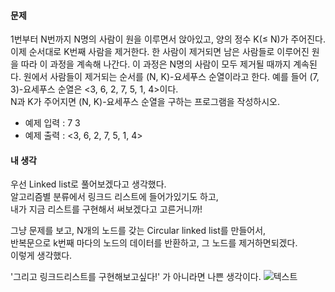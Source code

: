 #### **문제**

1번부터 N번까지 N명의 사람이 원을 이루면서 앉아있고, 양의 정수 K(≤ N)가 주어진다. 
이제 순서대로 K번째 사람을 제거한다. 
한 사람이 제거되면 남은 사람들로 이루어진 원을 따라 이 과정을 계속해 나간다. 
이 과정은 N명의 사람이 모두 제거될 때까지 계속된다. 
원에서 사람들이 제거되는 순서를 (N, K)-요세푸스 순열이라고 한다. 
예를 들어 (7, 3)-요세푸스 순열은 <3, 6, 2, 7, 5, 1, 4>이다.  
N과 K가 주어지면 (N, K)-요세푸스 순열을 구하는 프로그램을 작성하시오.

-   예제 입력 : 7 3
-   예제 출력 : <3, 6, 2, 7, 5, 1, 4>

#### **내 생각**

우선 Linked list로 풀어보겠다고 생각했다.  
알고리즘별 분류에서 링크드 리스트에 들어가있기도 하고,  
내가 지금 리스트를 구현해서 써보겠다고 고른거니까!  

그냥 문제를 보고, N개의 노드를 갖는 Circular linked list를 만들어서,  
반복문으로 k번째 마다의 노드의 데이터를 반환하고, 그 노드를 제거하면되겠다.  
이렇게 생각했다.

'그리고 링크드리스트를 구현해보고싶다!' 가 아니라면 나쁜 생각이다.
![텍스트](https://img1.daumcdn.net/thumb/R1280x0/?scode=mtistory2&fname=https%3A%2F%2Fk.kakaocdn.net%2Fdn%2FcfNLsM%2FbtqCKgYTWdT%2FZFXzR5NIE1eKuu3T1O9oZ0%2Fimg.png)
